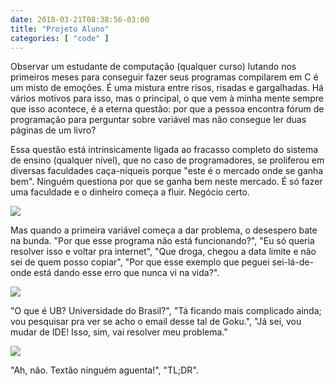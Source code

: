 ```yaml
---
date: 2018-03-21T08:38:56-03:00
title: "Projeto Aluno"
categories: [ "code" ]
---
```

Observar um estudante de computação (qualquer curso) lutando nos primeiros meses para conseguir fazer seus programas compilarem em C é um misto de emoções. É uma mistura entre risos, risadas e gargalhadas. Há vários motivos para isso, mas o principal, o que vem à minha mente sempre que isso acontece, é a eterna questão: por que a pessoa encontra fórum de programação para perguntar sobre variável mas não consegue ler duas páginas de um livro?

Essa questão está intrinsicamente ligada ao fracasso completo do sistema de ensino (qualquer nível), que no caso de programadores, se proliferou em diversas faculdades caça-níqueis porque "este é o mercado onde se ganha bem". Ninguém questiona por que se ganha bem neste mercado. É só fazer uma faculdade e o dinheiro começa a fluir. Negócio certo.

![](https://i.imgur.com/iZsuaQy.png)

Mas quando a primeira variável começa a dar problema, o desespero bate na bunda. "Por que esse programa não está funcionando?", "Eu só queria resolver isso e voltar pra internet", "Que droga, chegou a data limite e não sei de quem posso copiar", "Por que esse exemplo que peguei sei-lá-de-onde está dando esse erro que nunca vi na vida?".

![](https://i.imgur.com/DamKSM4.jpg)

"O que é UB? Universidade do Brasil?", "Tá ficando mais complicado ainda; vou pesquisar pra ver se acho o email desse tal de Goku.", "Já sei, vou mudar de IDE! Isso, sim, vai resolver meu problema."

![](https://i.imgur.com/MmqoCHF.jpg)

"Ah, não. Textão ninguém aguenta!", "TL;DR".
